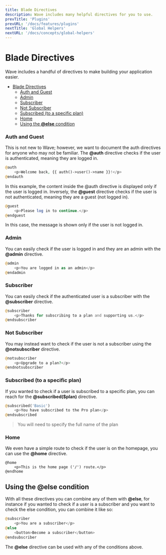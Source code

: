```yaml
---
title: Blade Directives
description: Wave includes many helpful directives for you to use.
prevTitle: 'Plugins'
prevURL: '/docs/features/plugins'
nextTitle: 'Global Helpers'
nextURL: '/docs/concepts/global-helpers'
---
```


# Blade Directives

Wave includes a handful of directives to make building your application easier.

- [Blade Directives](#blade-directives)
    - [Auth and Guest](#auth-and-guest)
    - [Admin](#admin)
    - [Subscriber](#subscriber)
    - [Not Subscriber](#not-subscriber)
    - [Subscribed (to a specific plan)](#subscribed-to-a-specific-plan)
    - [Home](#home)
  - [Using the **@else** condition](#using-the-else-condition)

### Auth and Guest

This is not new to Wave; however, we want to document the auth directives for anyone who may not be familiar. The **@auth** directive checks if the user is authenticated, meaning they are logged in.

```php
@auth
    <p>Welcome back, {{ auth()->user()->name }}!</p>
@endauth
```

In this example, the content inside the @auth directive is displayed only if the user is logged in. Inversely, the **@guest** directive checks if the user is not authenticated, meaning they are a guest (not logged in).

```php
@guest
    <p>Please log in to continue.</p>
@endguest
```

In this case, the message is shown only if the user is not logged in.

### Admin

You can easily check if the user is logged in and they are an admin with the **@admin** directive.

```php
@admin
    <p>You are logged in as an admin</p>
@endadmin
```

### Subscriber

You can easily check if the authenticated user is a subscriber with the **@subscriber** directive.

```php
@subscriber
    <p>Thanks for subscribing to a plan and supporting us.</p>
@endsubscriber
```

### Not Subscriber

You may instead want to check if the user is not a subscriber using the **@notsubscriber** directive.

```php
@notsubscriber
    <p>Upgrade to a plan?</p>
@endnotsubscriber
```

### Subscribed (to a specific plan)

If you wanted to check if a user is subscribed to a specific plan, you can reach for the **@subscribed($plan)** directive.

```php
@subscribed('Basic')
    <p>You have subscribed to the Pro plan</p>
@endsubscribed
```

> You will need to specify the full name of the plan

### Home

We even have a simple route to check if the user is on the homepage, you can use the **@home** directive.

```
@home
    <p>This is the home page ('/') route.</p>
@endhome
```

## Using the **@else** condition

With all these directives you can combine any of them with **@else**, for instance if you wanted to check if a user is a subscriber and you want to check the else condition, you can combine it like so:

```php
@subscriber
    <p>You are a subscriber</p>
@else
    <button>Become a subscriber</button>
@endsubscriber
```

The **@else** directive can be used with any of the conditions above.
